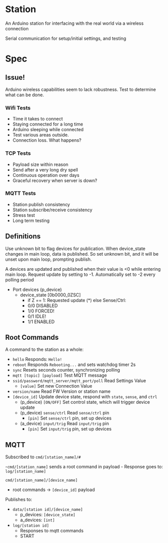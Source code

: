 
# Station

An Arduino station for interfacing with the real world via a wireless connection

Serial communication for setup/initial settings, and testing

# Spec


## Issue!

Arduino wireless capabilities seem to lack robustness. Test to determine what can be done.

### Wifi Tests

- Time it takes to connect
- Staying connected for a long time
- Arduino sleeping while connected
- Test various areas outside.
- Connection loss. What happens?

### TCP Tests

- Payload size within reason
- Send after a very long dry spell
- Continuous operation over days
- Graceful recovery when server is down?

### MQTT Tests

- Station publish consistency
- Station subscribe/receive consistency
- Stress test
- Long term testing

## Definitions
Use unknown bit to flag devices for publication. When device_state changes in main loop, data is published. So set unknown bit, and it will be unset upon main loop, prompting publish.

A devices are updated and published when their value is <0 while entering main loop. Request update by setting to -1. Automatically set to -2 every polling period

- Port devices (p_device)
    - device_state [0b0000_0ZSC]
        - if Z == 1: Requested update (*) else Sense/Ctrl:
        - 0/0 DISABLED
        - 1/0 FORCED!
        - 0/1 IDLE!
        - 1/1 ENABLED

## Root Commands
A command to the station as a whole:
- `hello` Responds: `Hello!`
- `reboot` Responds `Rebooting...` and sets watchdog timer 2s
- `sync` Resets seconds counter, synchronizing polling
- `mqtt [topic] [payload]` Test MQTT message
- `ssid/password/mqtt_server/mqtt_port/poll` Read Settings Value
    - `[value]` Set new Connection Value
- `version/name` Read FW Version or station name
- `[device_id]` Update device state, respond with `state`, `sense`, and `ctrl`
    - (p_device) `[ON/OFF]` Set control state, which will trigger device update
    - (p_device) `sense/ctrl` Read `sense/ctrl` pin
        - `[pin]` Set `sense/ctrl` pin, set up devices
    - (a_device) `input/trig` Read `input/trig` pin
        - `[pin]` Set `input/trig` pin, set up devices

 

## MQTT

Subscribed to `cmd/[station_name]/#`

-`cmd/[station_name]` sends a root command in payload
    - Response goes to: `log/[station_name]`

`cmd/[station_name]/[device_name]`
- root commands -> `[device_id]` payload

Publishes to:
- `data/[station id]/[device_name]`
    - p_devices: `[device_state]`
    - a_devices: `[int]`
- `log/[station id]`
    - Responses to mqtt commands
    - START


